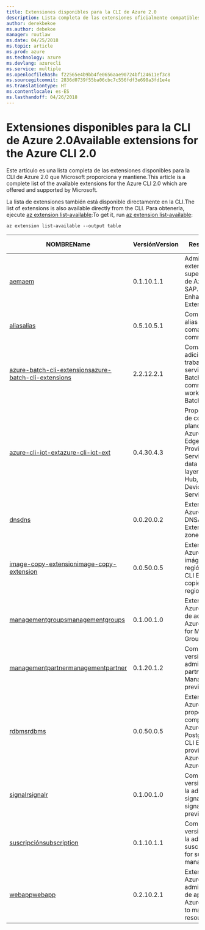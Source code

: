 ```yaml
---
title: Extensiones disponibles para la CLI de Azure 2.0
description: Lista completa de las extensiones oficialmente compatibles para la CLI de Azure 2.0.
author: derekbekoe
ms.author: debekoe
manager: routlaw
ms.date: 04/25/2018
ms.topic: article
ms.prod: azure
ms.technology: azure
ms.devlang: azurecli
ms.service: multiple
ms.openlocfilehash: f22565e4b9bb4fe0656aae90724bf124611ef3c8
ms.sourcegitcommit: 2836d0739f55ba06cbc7c556fdf3e698a3fd1e4e
ms.translationtype: HT
ms.contentlocale: es-ES
ms.lasthandoff: 04/26/2018
---
```

# <a name="available-extensions-for-the-azure-cli-20"></a><span data-ttu-id="fae83-103">Extensiones disponibles para la CLI de Azure 2.0</span><span class="sxs-lookup"><span data-stu-id="fae83-103">Available extensions for the Azure CLI 2.0</span></span>

<span data-ttu-id="fae83-104">Este artículo es una lista completa de las extensiones disponibles para la CLI de Azure 2.0 que Microsoft proporciona y mantiene.</span><span class="sxs-lookup"><span data-stu-id="fae83-104">This article is a complete list of the available extensions for the Azure CLI 2.0 which are offered and supported by Microsoft.</span></span>

<span data-ttu-id="fae83-105">La lista de extensiones también está disponible directamente en la CLI.</span><span class="sxs-lookup"><span data-stu-id="fae83-105">The list of extensions is also available directly from the CLI.</span></span> <span data-ttu-id="fae83-106">Para obtenerla, ejecute [az extension list-available](/cli/azure/extension?view=azure-cli-latest#az-extension-list-available):</span><span class="sxs-lookup"><span data-stu-id="fae83-106">To get it, run [az extension list-available](/cli/azure/extension?view=azure-cli-latest#az-extension-list-available):</span></span>

```azurecli
az extension list-available --output table
```

| <span data-ttu-id="fae83-107">NOMBRE</span><span class="sxs-lookup"><span data-stu-id="fae83-107">Name</span></span> | <span data-ttu-id="fae83-108">Versión</span><span class="sxs-lookup"><span data-stu-id="fae83-108">Version</span></span> | <span data-ttu-id="fae83-109">Resumen</span><span class="sxs-lookup"><span data-stu-id="fae83-109">Summary</span></span> | <span data-ttu-id="fae83-110">Vista previa</span><span class="sxs-lookup"><span data-stu-id="fae83-110">Preview</span></span> |
|------|---------|---------|---------|
| [<span data-ttu-id="fae83-111">aem</span><span class="sxs-lookup"><span data-stu-id="fae83-111">aem</span></span>](https://github.com/Azure/azure-cli-extensions) | <span data-ttu-id="fae83-112">0.1.1</span><span class="sxs-lookup"><span data-stu-id="fae83-112">0.1.1</span></span> | <span data-ttu-id="fae83-113">Administración de las extensiones de supervisión mejorada de Azure para SAP.</span><span class="sxs-lookup"><span data-stu-id="fae83-113">Manage Azure Enhanced Monitoring Extensions for SAP</span></span> |  |
| [<span data-ttu-id="fae83-114">alias</span><span class="sxs-lookup"><span data-stu-id="fae83-114">alias</span></span>](https://github.com/Azure/azure-cli-extensions) | <span data-ttu-id="fae83-115">0.5.1</span><span class="sxs-lookup"><span data-stu-id="fae83-115">0.5.1</span></span> | <span data-ttu-id="fae83-116">Compatibilidad con alias de comandos</span><span class="sxs-lookup"><span data-stu-id="fae83-116">Support for command aliases</span></span> | <span data-ttu-id="fae83-117">Sí</span><span class="sxs-lookup"><span data-stu-id="fae83-117">Yes</span></span> |
| [<span data-ttu-id="fae83-118">azure-batch-cli-extensions</span><span class="sxs-lookup"><span data-stu-id="fae83-118">azure-batch-cli-extensions</span></span>](https://github.com/Azure/azure-batch-cli-extensions) | <span data-ttu-id="fae83-119">2.2.1</span><span class="sxs-lookup"><span data-stu-id="fae83-119">2.2.1</span></span> | <span data-ttu-id="fae83-120">Comandos adicionales para trabajar con el servicio Azure Batch</span><span class="sxs-lookup"><span data-stu-id="fae83-120">Additional commands for working with Azure Batch service</span></span> |  |
| [<span data-ttu-id="fae83-121">azure-cli-iot-ext</span><span class="sxs-lookup"><span data-stu-id="fae83-121">azure-cli-iot-ext</span></span>](https://github.com/azure/azure-iot-cli-extension) | <span data-ttu-id="fae83-122">0.4.3</span><span class="sxs-lookup"><span data-stu-id="fae83-122">0.4.3</span></span> | <span data-ttu-id="fae83-123">Proporciona una capa de comandos en el plano de datos para Azure IoT Hub, IoT Edge e IoT Device Provisioning Service.</span><span class="sxs-lookup"><span data-stu-id="fae83-123">Provides the data plane command layer for Azure IoT Hub, IoT Edge and IoT Device Provisioning Service</span></span> |  |
| [<span data-ttu-id="fae83-124">dns</span><span class="sxs-lookup"><span data-stu-id="fae83-124">dns</span></span>](https://github.com/Azure/azure-cli-extensions) | <span data-ttu-id="fae83-125">0.0.2</span><span class="sxs-lookup"><span data-stu-id="fae83-125">0.0.2</span></span> | <span data-ttu-id="fae83-126">Extensión de la CLI de Azure para las zonas DNS</span><span class="sxs-lookup"><span data-stu-id="fae83-126">An Azure CLI Extension for DNS zones</span></span> |  |
| [<span data-ttu-id="fae83-127">image-copy-extension</span><span class="sxs-lookup"><span data-stu-id="fae83-127">image-copy-extension</span></span>](https://github.com/Azure/azure-cli-extensions) | <span data-ttu-id="fae83-128">0.0.5</span><span class="sxs-lookup"><span data-stu-id="fae83-128">0.0.5</span></span> | <span data-ttu-id="fae83-129">Extensión de CLI de Azure que copia imágenes de una región a otra</span><span class="sxs-lookup"><span data-stu-id="fae83-129">An Azure CLI Extension that copies images from region to region.</span></span> |  |
| [<span data-ttu-id="fae83-130">managementgroups</span><span class="sxs-lookup"><span data-stu-id="fae83-130">managementgroups</span></span>](https://github.com/Azure/azure-cli-extensions) | <span data-ttu-id="fae83-131">0.1.0</span><span class="sxs-lookup"><span data-stu-id="fae83-131">0.1.0</span></span> | <span data-ttu-id="fae83-132">Extensión de la CLI de Azure para los grupos de administración</span><span class="sxs-lookup"><span data-stu-id="fae83-132">An Azure CLI Extension for Management Groups</span></span> |  |
| [<span data-ttu-id="fae83-133">managementpartner</span><span class="sxs-lookup"><span data-stu-id="fae83-133">managementpartner</span></span>](https://github.com/Azure/azure-cli-extensions) | <span data-ttu-id="fae83-134">0.1.2</span><span class="sxs-lookup"><span data-stu-id="fae83-134">0.1.2</span></span> | <span data-ttu-id="fae83-135">Compatibilidad con la versión preliminar de administración de partners.</span><span class="sxs-lookup"><span data-stu-id="fae83-135">Support for Management Partner preview</span></span> |  |
| [<span data-ttu-id="fae83-136">rdbms</span><span class="sxs-lookup"><span data-stu-id="fae83-136">rdbms</span></span>](https://github.com/Azure/azure-cli-extensions) | <span data-ttu-id="fae83-137">0.0.5</span><span class="sxs-lookup"><span data-stu-id="fae83-137">0.0.5</span></span> | <span data-ttu-id="fae83-138">Extensión de la CLI de Azure que proporciona compatibilidad con Azure MySQL y Azure PostgreSQL.</span><span class="sxs-lookup"><span data-stu-id="fae83-138">An Azure CLI Extension providing support for Azure MySQL and Azure PostgreSQL.</span></span> |  |
| [<span data-ttu-id="fae83-139">signalr</span><span class="sxs-lookup"><span data-stu-id="fae83-139">signalr</span></span>](https://github.com/Azure/azure-cli-extensions) | <span data-ttu-id="fae83-140">0.1.0</span><span class="sxs-lookup"><span data-stu-id="fae83-140">0.1.0</span></span> | <span data-ttu-id="fae83-141">Compatibilidad con la versión preliminar de la administración de signalr.</span><span class="sxs-lookup"><span data-stu-id="fae83-141">Support for signalr management preview.</span></span> | <span data-ttu-id="fae83-142">Sí</span><span class="sxs-lookup"><span data-stu-id="fae83-142">Yes</span></span> |
| [<span data-ttu-id="fae83-143">suscripción</span><span class="sxs-lookup"><span data-stu-id="fae83-143">subscription</span></span>](https://github.com/Azure/azure-cli-extensions) | <span data-ttu-id="fae83-144">0.1.1</span><span class="sxs-lookup"><span data-stu-id="fae83-144">0.1.1</span></span> | <span data-ttu-id="fae83-145">Compatibilidad con la versión preliminar de la administración de suscripciones.</span><span class="sxs-lookup"><span data-stu-id="fae83-145">Support for subscription management preview.</span></span> |  |
| [<span data-ttu-id="fae83-146">webapp</span><span class="sxs-lookup"><span data-stu-id="fae83-146">webapp</span></span>](https://github.com/Azure/azure-cli-extensions) | <span data-ttu-id="fae83-147">0.2.1</span><span class="sxs-lookup"><span data-stu-id="fae83-147">0.2.1</span></span> | <span data-ttu-id="fae83-148">Extensión de la CLI de Azure para administrar recursos de appservice</span><span class="sxs-lookup"><span data-stu-id="fae83-148">An Azure CLI Extension to manage appservice resources</span></span> | <span data-ttu-id="fae83-149">Sí</span><span class="sxs-lookup"><span data-stu-id="fae83-149">Yes</span></span> |
